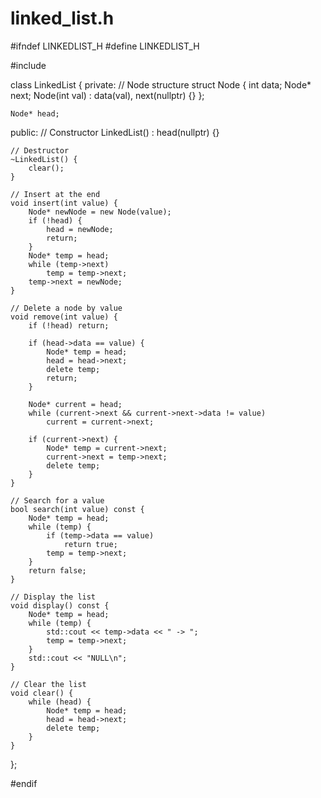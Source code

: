 # linked_list.h
#ifndef LINKEDLIST_H
#define LINKEDLIST_H

#include <iostream>

class LinkedList {
private:
    // Node structure
    struct Node {
        int data;
        Node* next;
        Node(int val) : data(val), next(nullptr) {}
    };

    Node* head;

public:
    // Constructor
    LinkedList() : head(nullptr) {}

    // Destructor
    ~LinkedList() {
        clear();
    }

    // Insert at the end
    void insert(int value) {
        Node* newNode = new Node(value);
        if (!head) {
            head = newNode;
            return;
        }
        Node* temp = head;
        while (temp->next)
            temp = temp->next;
        temp->next = newNode;
    }

    // Delete a node by value
    void remove(int value) {
        if (!head) return;

        if (head->data == value) {
            Node* temp = head;
            head = head->next;
            delete temp;
            return;
        }

        Node* current = head;
        while (current->next && current->next->data != value)
            current = current->next;

        if (current->next) {
            Node* temp = current->next;
            current->next = temp->next;
            delete temp;
        }
    }

    // Search for a value
    bool search(int value) const {
        Node* temp = head;
        while (temp) {
            if (temp->data == value)
                return true;
            temp = temp->next;
        }
        return false;
    }

    // Display the list
    void display() const {
        Node* temp = head;
        while (temp) {
            std::cout << temp->data << " -> ";
            temp = temp->next;
        }
        std::cout << "NULL\n";
    }

    // Clear the list
    void clear() {
        while (head) {
            Node* temp = head;
            head = head->next;
            delete temp;
        }
    }
};

#endif 
